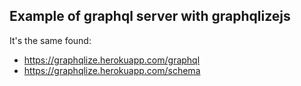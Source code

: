 
## Example of graphql server with graphqlizejs



It's the same found:

- https://graphqlize.herokuapp.com/graphql
- https://graphqlize.herokuapp.com/schema

